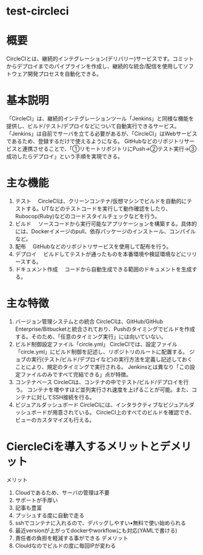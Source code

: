 # test-circleci

# 概要
CircleCIとは、継続的インテグレーション(デリバリー)サービスです。コミットからデプロイまでのパイプラインを作成し、継続的な統合/配信を使用してソフトウェア開発プロセスを自動化できる。

# 基本説明
「CircleCI」は、継続的インテグレーションツール「Jenkins」と同様な機能を提供し、ビルド/テスト/デプロイなどについて自動実行できるサービス。
「Jenkins」は自前でサーバを立てる必要があるが、「CircleCI」はWebサービスであるため、登録するだけで使えるようになる。
GitHubなどのリポジトリサービスと連携させることで、「①リモートリポジトリにPush→②テスト実行→③成功したらデプロイ」という手順を実現できる。

# 主な機能
1. テスト
　CircleCIは、クリーンコンテナ/仮想マシンでビルドを自動的にテストする。UTなどのテストコードを実行して動作確認をしたり、Rubocop(Ruby)などのコードスタイルチェックなどを行う。
2. ビルド
　ソースコードから実行可能なアプリケーションを構築する。具体的には、Dockerイメージのpull、依存パッケージのインストール、コンパイルなど。
3. 配布
　GitHubなどのリポジトリサービスを使用して配布を行う。
4. デプロイ
　ビルドしてテストが通ったものを本番環境や検証環境などにリリースする。
5. ドキュメント作成
　コードから自動生成できる範囲のドキュメントを生成する。
 
# 主な特徴
1. バージョン管理システムとの統合
  CircleCIは、GitHub/GitHub Enterprise/Bitbucketと統合されており、Pushのタイミングでビルドを作成する。そのため、「任意のタイミング実行」には向いていない。
2. ビルド制御設定ファイル「circle.yml」
  CircleCIでは、設定ファイル「circle.yml」にビルド制御を記述し、リポジトリのルートに配置する。
  ジョブの実行(テスト/ビルド/デプロイなど)の実行方法を定義し記述しておくことにより、規定のタイミングで実行される。
  Jenkinsとは異なり「この設定ファイルのみですべて完結できる」点が特徴。
3. コンテナベース
  CircleCIは、コンテナの中でテスト/ビルド/デプロイを行う。
  コンテナを増やすほど並列実行され速度を上げることが可能。また、コンテナに対してSSH接続を行る。
4. ビジュアルダッシュボード
  CircleCIには、インタラクティブなビジュアルダッシュボードが用意されている。
  CircleCI上のすべてのビルドを確認でき、ビューのカスタマイズも行える。
  
# CiercleCiを導入するメリットとデメリット
メリット
1. Cloudであるため、サーバの管理は不要
2. サポートが手厚い
3. 記事も豊富
4. プッシュする度に自動で走る
5. sshでコンテナに入れるので、デバッグしやすい•無料で使い始められる
6. 最近versionが上がってdockerやworkflowにも対応(YAMLで書ける)
7. 責任者の負担を軽減する事ができる
デメリット
1. Clouldなのでビルドの度に毎回IPが変わる


